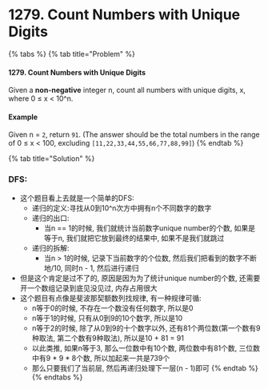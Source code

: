 # 1279. Count Numbers with Unique Digits

{% tabs %}
{% tab title="Problem" %}
#### 1279. Count Numbers with Unique Digits

Given a **non-negative** integer n, count all numbers with unique digits, x, where 0 ≤ x &lt; 10^n.

#### Example

Given n = `2`, return `91`. \(The answer should be the total numbers in the range of 0 ≤ x &lt; 100, excluding `[11,22,33,44,55,66,77,88,99]`\)
{% endtab %}

{% tab title="Solution" %}
### DFS:

* 这个题目看上去就是一个简单的DFS:
  * 递归的定义:寻找从0到10^n次方中拥有n个不同数字的数字
  * 递归的出口: 
    * 当n == 1的时候, 我们就统计当前数字unique number的个数, 如果是等于n, 我们就把它放到最终的结果中, 如果不是我们就跳过
  * 递归的拆解:
    * 当n &gt; 1的时候, 记录下当前数字的个位数, 然后我们把看到的数字不断地/10, 同时n - 1, 然后进行递归
* 但是这个肯定是过不了的, 原因是因为为了统计unique number的个数, 还需要开一个数组记录到底见没见过, 内存占用很大
* 这个题目有点像是斐波那契额数列找规律, 有一种规律可循:
  * n等于0的时候, 不存在一个数没有任何数字, 所以是0
  * n等于1的时候, 只有从0到9的10个数字, 所以是10
  * n等于2的时候, 除了从0到9的十个数字以外, 还有81个两位数\(第一个数有9种取法, 第二个数有9种取法\), 所以是10 + 81 = 91
  * 以此类推, 如果n等于3, 那么一位数中有10个数, 两位数中有81个数, 三位数中有9 \* 9 \* 8个数, 所以加起来一共是739个
  * 那么只要我们了当前层, 然后再递归处理下一层\(n - 1\)即可
{% endtab %}
{% endtabs %}

